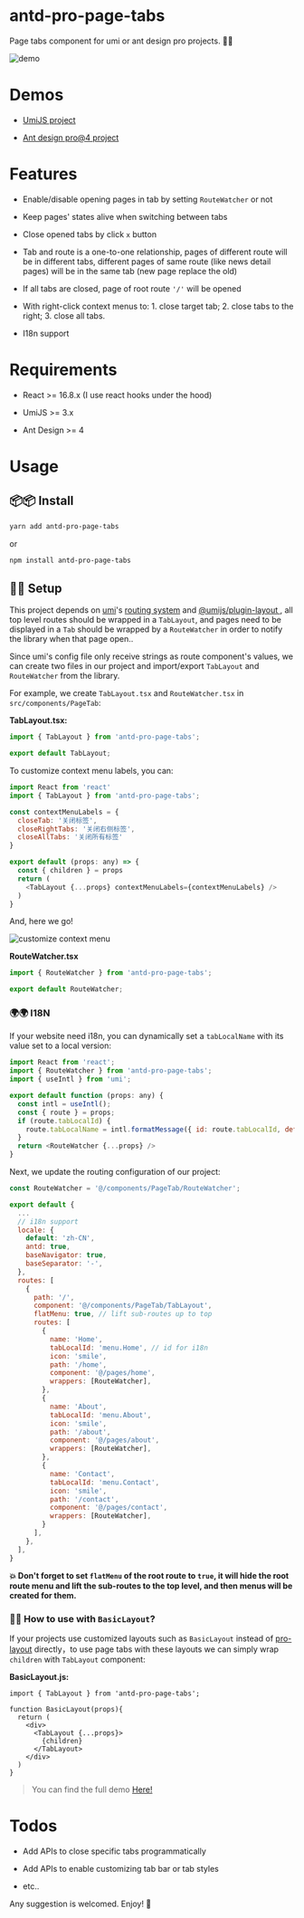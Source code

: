 # antd-pro-page-tabs

Page tabs component for umi or ant design pro projects. 🚴🏻

![demo](https://raw.githubusercontent.com/MudOnTire/antd-pro-page-tabs/master/demo.gif)

# Demos

* [UmiJS project](https://github.com/MudOnTire/page-tabs-umi-app)

* [Ant design pro@4 project](https://github.com/MudOnTire/page-tabs-ant-pro4-app)

# Features

* Enable/disable opening pages in tab by setting `RouteWatcher` or not

* Keep pages' states alive when switching between tabs

* Close opened tabs by click `x` button

* Tab and route is a one-to-one relationship, pages of different route will be in different tabs, different pages of same route (like news detail pages) will be in the same tab (new page replace the old)

* If all tabs are closed, page of root route `'/'` will be opened

* With right-click context menus to: 1. close target tab; 2. close tabs to the right; 3. close all tabs.

* I18n support

# Requirements

* React >= 16.8.x (I use react hooks under the hood)

* UmiJS >= 3.x

* Ant Design >= 4

# Usage

## 📦📦 Install

```sh
yarn add antd-pro-page-tabs
```

or

```sh
npm install antd-pro-page-tabs
```

## 🔧🔧 Setup

This project depends on [umi](https://umijs.org/)'s [routing system](https://umijs.org/docs/routing) and [@umijs/plugin-layout
](https://umijs.org/plugins/plugin-layout), all top level routes should be wrapped in a `TabLayout`, and pages need to be displayed in a `Tab` should be wrapped by a `RouteWatcher` in order to notify the library when that page open..

Since umi's config file only receive strings as route component's values, we can create two files in our project and import/export `TabLayout` and `RouteWatcher` from the library.

For example, we create `TabLayout.tsx` and `RouteWatcher.tsx` in `src/components/PageTab`:

**TabLayout.tsx:**

```js
import { TabLayout } from 'antd-pro-page-tabs';

export default TabLayout;
```

To customize context menu labels, you can:

```js
import React from 'react'
import { TabLayout } from 'antd-pro-page-tabs';

const contextMenuLabels = {
  closeTab: '关闭标签',
  closeRightTabs: '关闭右侧标签',
  closeAllTabs: '关闭所有标签'
}

export default (props: any) => {
  const { children } = props
  return (
    <TabLayout {...props} contextMenuLabels={contextMenuLabels} />
  )
}
```

And, here we go!

![customize context menu](http://lc-3Cv4Lgro.cn-n1.lcfile.com/17c92b7247020b6693fa/context%20menu%20labels.png)

**RouteWatcher.tsx**

```js
import { RouteWatcher } from 'antd-pro-page-tabs';

export default RouteWatcher;
```

### 🌍🌍 I18N

If your website need i18n, you can dynamically set a `tabLocalName` with its value set to a local version:

```js
import React from 'react';
import { RouteWatcher } from 'antd-pro-page-tabs';
import { useIntl } from 'umi';

export default function (props: any) {
  const intl = useIntl();
  const { route } = props;
  if (route.tabLocalId) {
    route.tabLocalName = intl.formatMessage({ id: route.tabLocalId, defaultMessage: route.name });
  }
  return <RouteWatcher {...props} />
}
```

Next, we update the routing configuration of our project:

```js
const RouteWatcher = '@/components/PageTab/RouteWatcher';

export default {
  ...
  // i18n support
  locale: {
    default: 'zh-CN',
    antd: true,
    baseNavigator: true,
    baseSeparator: '-',
  },
  routes: [
    {
      path: '/',
      component: '@/components/PageTab/TabLayout',
      flatMenu: true, // lift sub-routes up to top
      routes: [
        {
          name: 'Home',
          tabLocalId: 'menu.Home', // id for i18n
          icon: 'smile',
          path: '/home',
          component: '@/pages/home',
          wrappers: [RouteWatcher],
        },
        {
          name: 'About',
          tabLocalId: 'menu.About',
          icon: 'smile',
          path: '/about',
          component: '@/pages/about',
          wrappers: [RouteWatcher],
        },
        {
          name: 'Contact',
          tabLocalId: 'menu.Contact',
          icon: 'smile',
          path: '/contact',
          component: '@/pages/contact',
          wrappers: [RouteWatcher],
        }
      ],
    },
  ],
}
```

**💥 Don't forget to set `flatMenu` of the root route to `true`, it will hide the root route menu and lift the sub-routes to the top level, and then menus will be created for them.**


### 💎💎 **How to use with `BasicLayout`?**

If your projects use customized layouts such as `BasicLayout` instead of [pro-layout](https://www.npmjs.com/package/@ant-design/pro-layout) directly，to use page tabs with these layouts we can simply wrap `children` with `TabLayout` component:

**BasicLayout.js:**

```tsx
import { TabLayout } from 'antd-pro-page-tabs';

function BasicLayout(props){
  return (
    <div>
      <TabLayout {...props}>
        {children}
      </TabLayout>
    </div>
  )
}
```

> You can find the full demo [Here!](https://github.com/MudOnTire/page-tabs-ant-pro4-app)

# Todos

* Add APIs to close specific tabs programmatically

* Add APIs to enable customizing tab bar or tab styles

* etc..

Any suggestion is welcomed. Enjoy! 🎈
